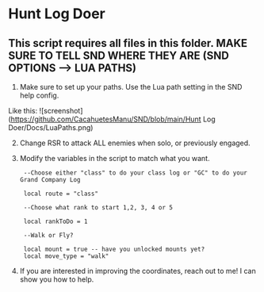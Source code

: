 # Hunt Log Doer

## This script requires all files in this folder. MAKE SURE TO TELL SND WHERE THEY ARE (SND OPTIONS --> LUA PATHS)

1. Make sure to set up your paths. Use the Lua path setting in the SND help config.
   
Like this:
![screenshot](https://github.com/CacahuetesManu/SND/blob/main/Hunt Log Doer/Docs/LuaPaths.png)

2. Change RSR to attack ALL enemies when solo, or previously engaged.

3. Modify the variables in the script to match what you want.
   ```
	--Choose either "class" to do your class log or "GC" to do your Grand Company Log

   	local route = "class"

	--Choose what rank to start 1,2, 3, 4 or 5
	
 	local rankToDo = 1
   
	--Walk or Fly?
   
	local mount = true -- have you unlocked mounts yet?
	local move_type = "walk"
   
   ```

4. If you are interested in improving the coordinates, reach out to me! I can show you how to help. 

